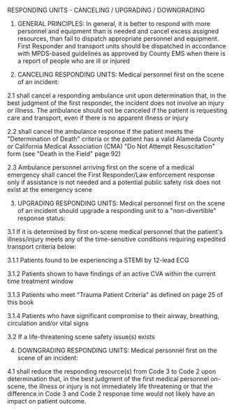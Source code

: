 RESPONDING UNITS - CANCELING / UPGRADING / DOWNGRADING

1. GENERAL PRINCIPLES: In general, it is better to respond with more personnel and equipment than is needed and cancel excess assigned resources, than fail to dispatch appropriate personnel and equipment. First Responder and transport units should be dispatched in accordance with MPDS-based guidelines as approved by County EMS when there is a report of people who are ill or injured

2. CANCELING RESPONDING UNITS: Medical personnel first on the scene of an incident:

2.1 shall cancel a responding ambulance unit upon determination that, in the best judgment of the first responder, the incident does not involve an injury or illness. The ambulance should not be canceled if the patient is requesting care and transport, even if there is no apparent illness or injury

2.2 shall cancel the ambulance response if the patient meets the "Determination of Death" criteria or the patient has a valid Alameda County or California Medical Association (CMA) "Do Not Attempt Resuscitation" form (see "Death in the Field" page 92)

2.3 Ambulance personnel arriving first on the scene of a medical emergency shall cancel the First Responder/Law enforcement response only if assistance is not needed and a potential public safety risk does not exist at the emergency scene

3. UPGRADING RESPONDING UNITS: Medical personnel first on the scene of an incident should upgrade a responding unit to a "non-divertible" response status:

3.1 If it is determined by first on-scene medical personnel that the patient's illness/injury meets any of the time-sensitive conditions requiring expedited transport criteria below:

3.1.1 Patients found to be experiencing a STEMI by 12-lead ECG

3.1.2 Patients shown to have findings of an active CVA within the current time treatment window

3.1.3 Patients who meet "Trauma Patient Criteria" as defined on page 25 of this book

3.1.4 Patients who have significant compromise to their airway, breathing, circulation and/or vital signs

3.2 If a life-threatening scene safety issue(s) exists

4. DOWNGRADING RESPONDING UNITS: Medical personnel first on the scene of an incident:

4.1 shall reduce the responding resource(s) from Code 3 to Code 2 upon determination that, in the best judgment of the first medical personnel on-scene, the illness or injury is not immediately life threatening or that the difference in Code 3 and Code 2 response time would not likely have an impact on patient outcome.

